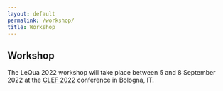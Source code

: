 ```yaml
---
layout: default
permalink: /workshop/
title: Workshop
---
```


## Workshop

The LeQua 2022 workshop will take place between 5 and 8 September 2022 at the [CLEF 2022](https://clef2022.clef-initiative.eu/) conference in Bologna, IT.
